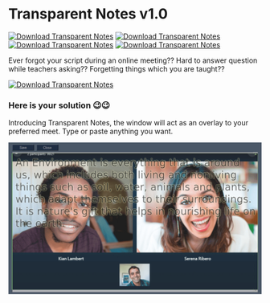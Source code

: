 # Transparent Notes v1.0

[![Download Transparent Notes](https://img.shields.io/sourceforge/dm/transparentnotes.svg)](https://sourceforge.net/projects/transparentnotes/files/latest/download) [![Download Transparent Notes](https://img.shields.io/sourceforge/dw/transparentnotes.svg)](https://sourceforge.net/projects/transparentnotes/files/latest/download) [![Download Transparent Notes](https://img.shields.io/sourceforge/dd/transparentnotes.svg)](https://sourceforge.net/projects/transparentnotes/files/latest/download) [![Download Transparent Notes](https://img.shields.io/sourceforge/dt/transparentnotes.svg)](https://sourceforge.net/projects/transparentnotes/files/latest/download)

Ever forgot your script during an online meeting?? Hard to answer question while teachers asking?? Forgetting things which you are taught??

[![Download Transparent Notes](https://a.fsdn.com/con/app/sf-download-button)](https://sourceforge.net/projects/transparentnotes/files/latest/download)

### Here is your solution 😉😉

Introducing Transparent Notes, the window will act as an overlay to your preferred meet. Type or paste anything you want.

![](Screenshot.jpg)
